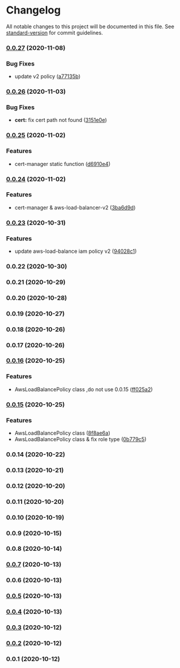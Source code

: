 # Changelog

All notable changes to this project will be documented in this file. See [standard-version](https://github.com/conventional-changelog/standard-version) for commit guidelines.

### [0.0.27](https://github.com/guan840912/cdk8s-aws-alb-ingress-controller/compare/v0.0.26...v0.0.27) (2020-11-08)


### Bug Fixes

* update v2 policy ([a77135b](https://github.com/guan840912/cdk8s-aws-alb-ingress-controller/commit/a77135bd5b76cc8512977fbc5446828675e443a0))

### [0.0.26](https://github.com/guan840912/cdk8s-aws-alb-ingress-controller/compare/v0.0.25...v0.0.26) (2020-11-03)


### Bug Fixes

* **cert:** fix cert path not found ([3151e0e](https://github.com/guan840912/cdk8s-aws-alb-ingress-controller/commit/3151e0e6f436cf5731ee8a032f1bc6e3367391ff))

### [0.0.25](https://github.com/guan840912/cdk8s-aws-alb-ingress-controller/compare/v0.0.24...v0.0.25) (2020-11-02)


### Features

* cert-manager static function ([d6910e4](https://github.com/guan840912/cdk8s-aws-alb-ingress-controller/commit/d6910e479383385ad03f5bb74535c67254c99ebd))

### [0.0.24](https://github.com/guan840912/cdk8s-aws-alb-ingress-controller/compare/v0.0.23...v0.0.24) (2020-11-02)


### Features

* cert-manager & aws-load-balancer-v2 ([3ba6d9d](https://github.com/guan840912/cdk8s-aws-alb-ingress-controller/commit/3ba6d9d7c1c0a762a42789d7ea01c62634a0abfc))

### [0.0.23](https://github.com/guan840912/cdk8s-aws-alb-ingress-controller/compare/v0.0.22...v0.0.23) (2020-10-31)


### Features

* update aws-load-balance iam policy v2 ([94028c1](https://github.com/guan840912/cdk8s-aws-alb-ingress-controller/commit/94028c15bce6cbcf6bfdc2095bc262b4a40a8298))

### 0.0.22 (2020-10-30)

### 0.0.21 (2020-10-29)

### 0.0.20 (2020-10-28)

### 0.0.19 (2020-10-27)

### 0.0.18 (2020-10-26)

### 0.0.17 (2020-10-26)

### [0.0.16](https://github.com/guan840912/cdk8s-aws-alb-ingress-controller/compare/v0.0.15...v0.0.16) (2020-10-25)


### Features

* AwsLoadBalancePolicy class ,do not use 0.0.15 ([ff025a2](https://github.com/guan840912/cdk8s-aws-alb-ingress-controller/commit/ff025a21b0e8be3df863627fbbaf9ae11a7a2abd))

### [0.0.15](https://github.com/guan840912/cdk8s-aws-alb-ingress-controller/compare/v0.0.12...v0.0.15) (2020-10-25)


### Features

* AwsLoadBalancePolicy class ([8f8ae6a](https://github.com/guan840912/cdk8s-aws-alb-ingress-controller/commit/8f8ae6a9947c371ebb90db957ce94899cf81c5f9))
* AwsLoadBalancePolicy class & fix role type ([0b779c5](https://github.com/guan840912/cdk8s-aws-alb-ingress-controller/commit/0b779c5599ed1b2fa6b4d4596bf83583b3d8df03))

### 0.0.14 (2020-10-22)

### 0.0.13 (2020-10-21)

### 0.0.12 (2020-10-20)

### 0.0.11 (2020-10-20)

### 0.0.10 (2020-10-19)

### 0.0.9 (2020-10-15)

### 0.0.8 (2020-10-14)

### [0.0.7](https://github.com/guan840912/cdk8s-aws-alb-ingress-controller/compare/v0.0.5...v0.0.7) (2020-10-13)

### 0.0.6 (2020-10-13)

### [0.0.5](https://github.com/guan840912/cdk8s-aws-alb-ingress-controller/compare/v0.0.4...v0.0.5) (2020-10-13)

### [0.0.4](https://github.com/guan840912/cdk8s-aws-alb-ingress-controller/compare/v0.0.3...v0.0.4) (2020-10-13)

### [0.0.3](https://github.com/guan840912/cdk8s-aws-alb-ingress-controller/compare/v0.0.2...v0.0.3) (2020-10-12)

### [0.0.2](https://github.com/guan840912/cdk8s-aws-alb-ingress-controller/compare/v0.0.1...v0.0.2) (2020-10-12)

### 0.0.1 (2020-10-12)
